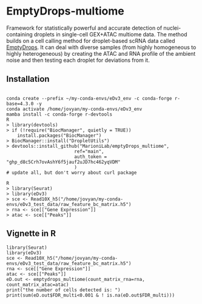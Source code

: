 # EmptyDrops-multiome
Framework for statistically powerful and accurate detection of nuclei-containing droplets in single-cell GEX+ATAC multiome data. The method builds on a cell calling method for droplet-based scRNA data called [EmptyDrops](https://genomebiology.biomedcentral.com/articles/10.1186/s13059-019-1662-y). It can deal with diverse samples (from highly homogeneous to highly heterogeneous) by creating the ATAC and RNA profile of the ambient noise and then testing each droplet for deviations from it.


## Installation

```

conda create --prefix ~/my-conda-envs/eDv3_env -c conda-forge r-base=4.3.0 -y
conda activate /home/jovyan/my-conda-envs/eDv3_env
mamba install -c conda-forge r-devtools
R
> library(devtools)
> if (!require("BiocManager", quietly = TRUE))
    install.packages("BiocManager")
> BiocManager::install("DropletUtils")
> devtools::install_github("MarioniLab/emptyDrops_multiome",
                         ref="main",
                         auth_token = "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"
                         )
# update all, but don't worry about curl package

R
> library(Seurat)
> library(eDv3)
> sce <- Read10X_h5("/home/jovyan/my-conda-envs/eDv3_test_data/raw_feature_bc_matrix.h5")
> rna <- sce[["Gene Expression"]]
> atac <- sce[["Peaks"]]

```



## Vignette in R

```
library(Seurat)
library(eDv3)
sce <- Read10X_h5("/home/jovyan/my-conda-envs/eDv3_test_data/raw_feature_bc_matrix.h5")
rna <- sce[["Gene Expression"]]
atac <- sce[["Peaks"]]
eD.out <- emptydrops_multiome(count_matrix_rna=rna, count_matrix_atac=atac)
print("the number of cells detected is: ")
print(sum(eD.out$FDR_multi<0.001 & ! is.na(eD.out$FDR_multi)))


```


